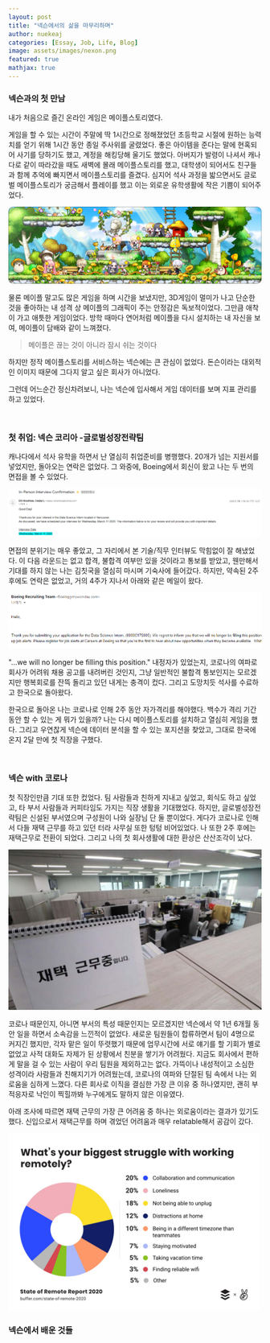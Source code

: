```yaml
---
layout: post
title: "넥슨에서의 삶을 마무리하며"
author: nuekeaj
categories: [Essay, Job, Life, Blog]
image: assets/images/nexon.png
featured: true
mathjax: true
---
```


### 넥슨과의 첫 만남

내가 처음으로 즐긴 온라인 게임은 메이플스토리였다. 

게임을 할 수 있는 시간이 주말에 딱 1시간으로 정해졌었던 초등학교 시절에 원하는 능력치를 얻기 위해 1시간 동안 종일 주사위를 굴렸었다. 좋은 아이템을 준다는 말에 현혹되어 사기를 당하기도 했고, 계정을 해킹당해 울기도 했었다. 아버지가 발령이 나셔서 캐나다로 같이 따라갔을 때도 새벽에 몰래 메이플스토리를 했고, 대학생이 되어서도 친구들과 함께 추억에 빠지면서 메이플스토리를 즐겼다. 심지어 석사 과정을 밟으면서도 글로벌 메이플스토리가 궁금해서 플레이를 했고 이는 외로운 유학생활에 작은 기쁨이 되어주었다. 

<img src="../assets/images/maplestory.jpg" width=700>

물론 메이플 말고도 많은 게임을 하며 시간을 보냈지만, 3D게임이 멀미가 나고 단순한 것을 좋아하는 내 성격 상 메이플의 그래픽이 주는 안정감은 독보적이었다. 그만큼 애착이 가고 애틋한 게임이었다. 방학 때마다 연어처럼 메이플을 다시 설치하는 내 자신을 보여, 메이플이 담배와 같이 느껴졌다.

> 메이플은 끊는 것이 아니라 잠시 쉬는 것이다

하지만 정작 메이플스토리를 서비스하는 넥슨에는 큰 관심이 없었다. 돈슨이라는 대외적인 이미지 때문에 그다지 알고 싶은 회사가 아니었다. 

그런데 어느순간 정신차려보니, 나는 넥슨에 입사해서 게임 데이터를 보며 지표 관리를 하고 있었다. 

<br>

### 첫 취업: 넥슨 코리아 -글로벌성장전략팀

캐나다에서 석사 유학을 하면서 난 열심히 취업준비를 병행했다. 20개가 넘는 지원서를 넣었지만, 돌아오는 연락은 없었다. 그 와중에, Boeing에서 회신이 왔고 나는 두 번의 면접을 볼 수 있었다. 

<img src="../assets/images/boeing_1.png">

면접의 분위기는 매우 좋았고, 그 자리에서 본 기술/직무 인터뷰도 막힘없이 잘 해냈었다. 이 다음 라운드는 없고 합격, 불합격 여부만 있을 것이라고 통보를 받았고, 웬만해서 기대를 하지 않는 나는 김칫국을 열심히 마시며 기숙사에 들어갔다. 하지만, 약속된 2주 후에도 연락은 없었고, 거의 4주가 지나서 아래와 같은 메일이 왔다.

<img src="../assets/images/boeing_2.png">

"...we will no longer be filling this position." 내정자가 있었는지, 코로나의 여파로 회사가 어려워 채용 공고를 내려버린 것인지, 그냥 일반적인 불합격 통보인지는 모르겠지만 행복회로를 잔뜩 돌리고 있던 내게는 충격이 컸다. 그리고 도망치듯 석사를 수료하고 한국으로 돌아왔다.

한국으로 돌아온 나는 코로나로 인해 2주 동안 자가격리를 해야했다. 백수가 격리 기간 동안 할 수 있는 게 뭐가 있을까? 나는 다시 메이플스토리를 설치하고 열심히 게임을 했다. 그리고 우연찮게 넥슨에 데이터 분석을 할 수 있는 포지션을 찾았고, 그대로 한국에 온지 2달 만에 첫 직장을 구했다. 

<br>

### 넥슨 with 코로나

첫 직장인만큼 기대 또한 컸었다. 팀 사람들과 친하게 지내고 싶었고, 회식도 하고 싶었고, 타 부서 사람들과 커피타임도 가지는 직장 생활을 기대했었다. 하지만, 글로벌성장전략팀은 신설된 부서였으며 구성원이 나와 실장님 단 둘 뿐이었다. 게다가 코로나로 인해서 다들 재택 근무를 하고 있던 터라 사무실 또한 텅텅 비어있었다. 나 또한 2주 후에는 재택근무로 전환이 되었다. 그리고 나의 첫 회사생활에 대한 환상은 산산조각이 났다. 

<img src="../assets/images/samushil_empty.jpg" width=700>

코로나 때문인지, 아니면 부서의 특성 때문인지는 모르겠지만 넥슨에서 약 1년 6개월 동안 일을 하면서 소속감을 느낀적이 없었다. 새로운 팀원들이 합류하면서 팀이 4명으로 커지긴 했지만, 각자 맡은 일이 뚜렷했기 때문에 업무시간에 서로 얘기를 할 기회가 별로 없었고 사적 대화도 자제가 된 상황에서 친분을 쌓기가 어려웠다. 지금도 회사에서 편하게 말을 걸 수 있는 사람이 우리 팀원을 제외하고는 없다. 가뜩이나 내성적이고 소심한 성격이라 사람들과 친해지기가 어려웠는데, 코로나의 여파와 단절된 팀 속에서 나는 외로움을 심하게 느꼈다. 다른 회사로 이직을 결심한 가장 큰 이유 중 하나였지만, 괜히 부적응자로 낙인이 찍힐까봐 누구에게도 말하지 않은 이유였다. 

아래 조사에 따르면 재택 근무의 가장 큰 어려움 중 하나는 외로움이라는 결과가 있기도 했다. 신입으로서 재택근무를 하며 겪었던 어려움과 매우 relatable해서 공감이 갔다. 

<img src="../assets/images/remote_work_loneliness.jpg" width=500>



<br>

### 넥슨에서 배운 것들

  
